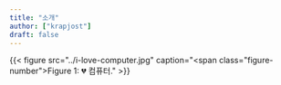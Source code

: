 ```yaml
---
title: "소개"
author: ["krapjost"]
draft: false
---
```


<a id="figure--com-ko"></a>

{{< figure src="../i-love-computer.jpg" caption="<span class=\"figure-number\">Figure 1: </span>💔 컴퓨터." >}}
